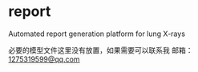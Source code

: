 # report
Automated report generation platform for lung X-rays

必要的模型文件这里没有放置，如果需要可以联系我
邮箱：1275319599@qq.com
